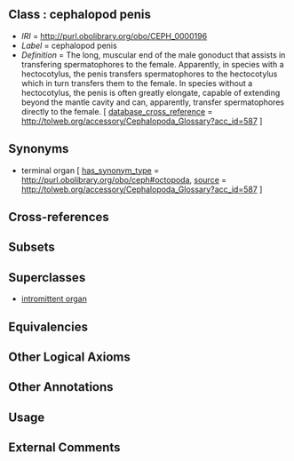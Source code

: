 
## Class : cephalopod penis

 * *IRI* = http://purl.obolibrary.org/obo/CEPH_0000196
 * *Label* = cephalopod penis
 * *Definition* = The long, muscular end of the male gonoduct that assists in transfering spermatophores to the female. Apparently, in species with a hectocotylus, the penis transfers spermatophores to the hectocotylus which in turn transfers them to the female. In species without a hectocotylus, the penis is often greatly elongate, capable of extending beyond the mantle cavity and can, apparently, transfer spermatophores directly to the female. [ [database_cross_reference](../../ef/oboInOwl#hasDbXref.md) = http://tolweb.org/accessory/Cephalopoda_Glossary?acc_id=587 ]

## Synonyms

 * terminal organ [ [has_synonym_type](../../pe/oboInOwl#hasSynonymType.md) = http://purl.obolibrary.org/obo/ceph#octopoda, [source](../../ce/source.md) = http://tolweb.org/accessory/Cephalopoda_Glossary?acc_id=587 ]

## Cross-references


## Subsets


## Superclasses

 * [intromittent organ](../../UBERON/11/UBERON_0008811.md)

## Equivalencies


## Other Logical Axioms


## Other Annotations


## Usage


## External Comments

